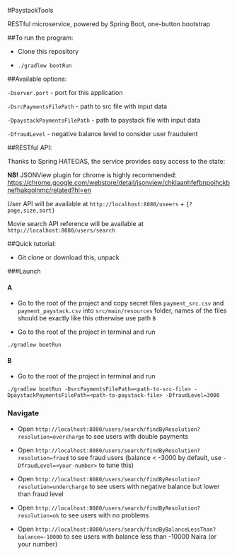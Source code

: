 #PaystackTools

RESTful microservice, powered by Spring Boot, one-button bootstrap

##To run the program:

- Clone this repository

- `./gradlew bootRun`

##Available options:

`-Dserver.port` - port for this application

`-DsrcPaymentsFilePath` - path to src file with input data

`-DpaystackPaymentsFilePath` - path to paystack file with input data

`-DfraudLevel` - negative balance level to consider user fraudulent

##RESTful API:

Thanks to Spring HATEOAS, the service provides easy access to the state:

**NB!** JSONView plugin for chrome is highly recommended: 
https://chrome.google.com/webstore/detail/jsonview/chklaanhfefbnpoihckbnefhakgolnmc/related?hl=en

User API will be available at `http://localhost:8080/useers` + `{?page,size,sort}`

Movie search API reference will be available at `http://localhost:8080/users/search`

##Quick tutorial:

- Git clone or download this, unpack

###Launch

#### A

- Go to the root of the project and copy secret files `payment_src.csv` and `payment_paystack.csv` 
into `src/main/resources` folder, names of the files should be exactly like this otherwise use path `B`

- Go to the root of the project in terminal and run 

`./gradlew bootRun`

#### B

- Go to the root of the project in terminal and run 

`./gradlew bootRun -DsrcPaymentsFilePath=<path-to-src-file> -DpaystackPaymentsFilePath=<path-to-paystack-file> -DfraudLevel=3000`

### Navigate

- Open `http://localhost:8080/users/search/findByResolution?resolution=overcharge` to see users with double payments

- Open `http://localhost:8080/users/search/findByResolution?resolution=fraud` to see fraud users 
(balance < -3000 by default, use `-DfraudLevel=<your-number>` to tune this)

- Open `http://localhost:8080/users/search/findByResolution?resolution=undercharge` to see users with negative balance
but lower than fraud level

- Open `http://localhost:8080/users/search/findByResolution?resolution=ok` to see users with no problems

- Open `http://localhost:8080/users/search/findByBalanceLessThan?balance=-10000` 
to see users with balance less than -10000 Naira (or your number)

